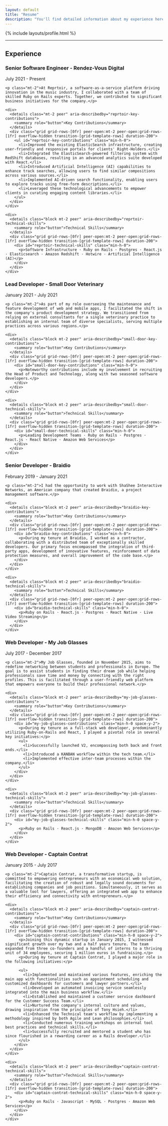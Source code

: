 ```yaml
---
layout: default
title: "Resume"
description: "You'll find detailed information about my experience here"
---
```


<section class="animate-slide-in-from-right animation-duration-500">
  {% include layouts/profile.html %}
</section>

<hr class="my-4"/>

<article class="space-y-4">
  <h2 class="text-2xl font-bold animate-slide-in-from-left animation-duration-[0.5s]">Experience</h2>

  <section class="animate-slide-in-from-left animation-duration-[0.6s]">
    <h3 class="text-lg font-bold">Senior Software Engineer - Rendez-Vous Digital</h3>
    <span class="text-base text-gray-600 dark:text-gray-300">July 2021 - Present</span>

    <p class="mt-2">At Reprtoir, a software-as-a-service platform driving innovation in the music industry, I collaborated with a team of skilled Ruby on Rails experts. Together, we contributed to significant business initiatives for the company.</p>

    <div>
      <details class="mt-2 peer" aria-describedby="reprtoir-key-contributions">
        <summary role="button">Key Contributions</summary>
      </details>
      <div class="grid grid-rows-[0fr] peer-open:mt-2 peer-open:grid-rows-[1fr] overflow-hidden transition-[grid-template-rows] duration-200">
        <ul id="reprtoir-key-contributions" class="min-h-0">
          <li>Improved the existing ElasticSearch infrastructure, creating user-friendly and responsive portals for clients' Right-Holders.</li>
          <li>Integrated the ElasticSearch-powered filtering system with RedShift databases, resulting in an advanced analytics suite developed with React.</li>
          <li>Introduced Artificial Intelligence (AI) capabilities to enhance track searches, allowing users to find similar compositions across various sources.</li>
          <li>Implemented AI-driven search functionality, enabling users to explore tracks using free-form descriptions.</li>
          <li>Leveraged these technological advancements to empower clients in curating engaging content libraries.</li>
        </ul>
      </div>
    </div>

    <div>
      <details class="block mt-2 peer" aria-describedby="reprtoir-technical-skills">
        <summary role="button">Technical Skills</summary>
      </details>
      <div class="grid grid-rows-[0fr] peer-open:mt-2 peer-open:grid-rows-[1fr] overflow-hidden transition-[grid-template-rows] duration-200">
        <div id="reprtoir-technical-skills" class="min-h-0">
          <p>Software Infrastructure · Ruby on Rails · Postgres · React.js · Elasticsearch · Amazon Redshift · Hotwire · Artificial Intelligence (AI)</p>
        </div>
      </div>
    </div>

  </section>

  <section class="animate-slide-in-from-left animation-duration-700">
    <h3 class="text-lg font-bold">Lead Developer - Small Door Veterinary</h3>
    <span class="text-base text-gray-600 dark:text-gray-300">January 2021 - July 2021</span>

    <p class="mt-2">As part of my role overseeing the maintenance and feature development of web and mobile apps, I facilitated the shift in the company's product development strategy. We transitioned from relying on external consultants for a single veterinary practice to establishing an internal team of diverse specialists, serving multiple practices across various regions.</p>

    <div>
      <details class="block mt-2 peer" aria-describedby="small-door-key-contributions">
        <summary role="button">Key Contributions</summary>
      </details>
      <div class="grid grid-rows-[0fr] peer-open:mt-2 peer-open:grid-rows-[1fr] overflow-hidden transition-[grid-template-rows] duration-200">
        <div id="small-door-key-contributions" class="min-h-0">
          <p>Noteworthy contributions include my involvement in recruiting the Head of Product and Technology, along with two seasoned software developers.</p>
        </div>
      </div>
    </div>

    <div>
      <details class="block mt-2 peer" aria-describedby="small-door-technical-skills">
        <summary role="button">Technical Skills</summary>
      </details>
      <div class="grid grid-rows-[0fr] peer-open:mt-2 peer-open:grid-rows-[1fr] overflow-hidden transition-[grid-template-rows] duration-200">
        <div id="small-door-technical-skills" class="min-h-0">
          <p>Leading Development Teams · Ruby on Rails · Postgres · React.js · React Native · Amazon Web Services</p>
        </div>
      </div>
    </div>

  </section>

  <section class="animate-slide-in-from-left animation-duration-[0.8s]">
    <h3 class="text-lg font-bold">Senior Developer - Braidio</h3>
    <span class="text-base text-gray-600 dark:text-gray-300">February 2019 - January 2021</span>

    <p class="mt-2">I had the opportunity to work with ShaShee Interactive Networks, an American company that created Braidio, a project management software.</p>

    <div>
      <details class="block mt-2 peer" aria-describedby="braidio-key-contributions">
        <summary role="button">Key Contributions</summary>
      </details>
      <div class="grid grid-rows-[0fr] peer-open:mt-2 peer-open:grid-rows-[1fr] overflow-hidden transition-[grid-template-rows] duration-200">
        <div id="braidio-key-contributions" class="min-h-0">
          <p>During my tenure at Braidio, I worked as a contractor, collaborating with a distributed team of exceptionally skilled developers. Our primary focus encompassed the integration of third-party apps, development of innovative features, reinforcement of data protection measures, and overall improvement of the code base.</p>
        </div>
      </div>
    </div>

    <div>
      <details class="block mt-2 peer" aria-describedby="braidio-technical-skills">
        <summary role="button">Technical Skills</summary>
      </details>
      <div class="grid grid-rows-[0fr] peer-open:mt-2 peer-open:grid-rows-[1fr] overflow-hidden transition-[grid-template-rows] duration-200">
        <div id="braidio-technical-skills" class="min-h-0">
          <p>Ruby on Rails · React.js · Postgres · React Native · Live Video Streaming</p>
        </div>
      </div>
    </div>

  </section>

  <section class="animate-slide-in-from-left animation-duration-[0.9s]">
    <h3 class="text-lg font-bold">Web Developer - My Job Glasses</h3>
    <span class="text-base text-gray-600 dark:text-gray-300">July 2017 - December 2017</span>

    <p class="mt-2">My Job Glasses, founded in November 2015, aims to redefine networking between students and professionals in Europe. The goal is to assist students in finding their dream job while helping professionals save time and money by connecting with the right profiles. This is facilitated through a user-friendly web platform that empowers everyone to build their professional network.</p>

    <div>
      <details class="block mt-2 peer" aria-describedby="my-job-glasses-contributions">
        <summary role="button">Key Contributions</summary>
      </details>
      <div class="grid grid-rows-[0fr] peer-open:mt-2 peer-open:grid-rows-[1fr] overflow-hidden transition-[grid-template-rows] duration-200">
        <div id="my-job-glasses-contributions" class="min-h-0 space-y-2">
          <p>During my tenure as a full-stack web developer, predominantly utilizing Ruby-on-Rails and React, I played a pivotal role in several key initiatives:</p>
          <ul>
            <li>Successfully launched V2, encompassing both back and front ends.</li>
            <li>Introduced a KANBAN workflow within the tech team.</li>
            <li>Implemented effective inter-team processes within the company.</li>
          </ul>
        </div>
      </div>
    </div>

    <div>
      <details class="block mt-2 peer" aria-describedby="my-job-glasses-technical-skills">
        <summary role="button">Technical Skills</summary>
      </details>
      <div class="grid grid-rows-[0fr] peer-open:mt-2 peer-open:grid-rows-[1fr] overflow-hidden transition-[grid-template-rows] duration-200">
        <div id="my-job-glasses-technical-skills" class="min-h-0 space-y-2">
          <p>Ruby on Rails · React.js · MongoDB · Amazon Web Services</p>
        </div>
      </div>
    </div>
  </section>

  <section class="animate-slide-in-from-left animation-duration-1000">
    <h3 class="text-lg font-bold">Web Developer - Captain Contrat</h3>
    <span class="text-base text-gray-600 dark:text-gray-300">January 2015 - July 2017</span>

    <p class="mt-2">Captain Contrat, a transformative startup, is committed to empowering entrepreneurs with an economical web solution, facilitating the creation of robust and legally sound documents for establishing companies and job positions. Simultaneously, it serves as a valuable tool for lawyers, offering an integrated web app to enhance their efficiency and connectivity with entrepreneurs.</p>

    <div>
      <details class="block mt-2 peer" aria-describedby="captain-contrat-contributions">
        <summary role="button">Key Contributions</summary>
      </details>
      <div class="grid grid-rows-[0fr] peer-open:mt-2 peer-open:grid-rows-[1fr] overflow-hidden transition-[grid-template-rows] duration-200">
        <div id="captain-contrat-contributions" class="min-h-0 space-y-2">
          <p>Joining this dynamic startup in January 2015, I witnessed significant growth over my two and a half years tenure. The team expanded from three co-founders and a handful of interns to a thriving unit of 34 employees, securing 1 million euros in fundraising.</p>
          <p>During my tenure at Captain Contrat, I played a major role in the following initiatives:</p>

          <ul>
            <li>Implemented and maintained various features, enriching the main app with functionalities such as appointment scheduling and customized dashboards for customers and lawyer partners.</li>
            <li>Developed an automated invoicing service seamlessly integrated into the main business workflow.</li>
            <li>Established and maintained a customer service dashboard for the Customer Success Team.</li>
            <li>Nurtured the company's internal culture and values, drawing inspiration from the principles of Tony Hsieh.</li>
            <li>Enhanced the Technical team's workflow by implementing a methodology inspired by both Agile and Lean philosophies.</li>
            <li>Conducted numerous training workshops on internal tool best practices and technical skills.</li>
            <li>Successfully recruited and mentored a student who has since flourished in a rewarding career as a Rails developer.</li>
          </ul>
        </div>
      </div>
    </div>

    <div>
      <details class="block mt-2 peer" aria-describedby="captain-contrat-technical-skills">
        <summary role="button">Technical Skills</summary>
      </details>
      <div class="grid grid-rows-[0fr] peer-open:mt-2 peer-open:grid-rows-[1fr] overflow-hidden transition-[grid-template-rows] duration-200">
        <div id="captain-contrat-technical-skills" class="min-h-0 space-y-2">
          <p>Ruby on Rails · Javascript · MySQL · Postgres · Amazon Web Services</p>
        </div>
      </div>
    </div>
  </section>
</article>
